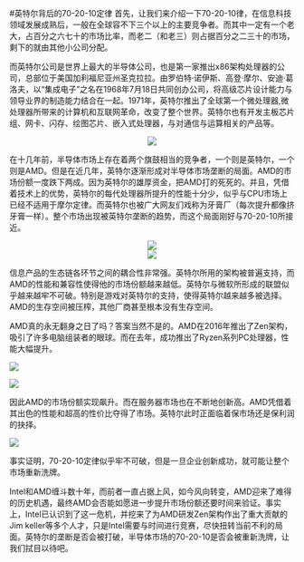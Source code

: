 #英特尔背后的70-20-10定律
首先，让我们来介绍一下70-20-10律，在信息科技领域发展成熟后，一般在全球容不下三个以上的主要竞争者。而其中一定有一个老大，占百分之六七十的市场比率，而老二（和老三）则占据百分之二三十的市场，剩下的就由其他小公司分配。
    
而英特尔公司是世界上最大的半导体公司，也是第一家推出x86架构处理器的公司，总部位于美国加利福尼亚州圣克拉拉。由罗伯特·诺伊斯、高登·摩尔、安迪·葛洛夫，以“集成电子”之名在1968年7月18日共同创办公司，将高级芯片设计能力与领导业界的制造能力结合在一起。1971年，英特尔推出了全球第一个微处理器,微处理器所带来的计算机和互联网革命，改变了整个世界。英特尔也有开发主板芯片组、网卡、闪存、绘图芯片、嵌入式处理器，与对通信与运算相关的产品等。
    
 <div align="center"><img src="https://i04picsos.sogoucdn.com/f4b154c12ee9ae78"></div>

在十几年前，半导体市场上存在着两个旗鼓相当的竞争者，一个则是英特尔，一个则是AMD。但是在近几年，英特尔逐渐形成对半导体市场垄断的局面。AMD的市场份额一度跌下两成。因为英特尔的雄厚资金，把AMD打的死死的。并且，凭借着技术上的优势，英特尔的每代处理器所提升的性能十分少，似乎与CPU市场上已经不适用于摩尔定律。而英特尔也被广大网友们戏称为牙膏厂（每次提升都像挤牙膏一样）。整个市场出现被英特尔垄断的趋势，而这个局面刚好与70-20-10所接近。

<div align="center"><img src="https://img1.gtimg.com/rcdimg/20181026/12/6089576026_273x145.jpg"></div>


<div align="center"><img src="https://inews.gtimg.com/newsapp_bt/0/5613403113/1000"></div>


信息产品的生态链各环节之间的耦合性非常强。英特尔所用的架构被普遍支持，而AMD的性能和兼容性使得他的市场份额越来越低。英特尔与微软所形成的联盟似乎越来越牢不可破。特别是游戏对英特尔的支持，使得英特尔越来越多被选择。AMD的生存空间被压榨，其他厂商甚至根本没有生存空间。




AMD真的永无翻身之日了吗？答案当然不是的。AMD在2016年推出了Zen架构，吸引了许多电脑组装者的眼球。而在去年，成功推出了Ryzen系列PC处理器，性能大幅提升。

<img src="http://img1.cache.netease.com/catchpic/E/ED/ED69B8EC5FD163C59B4C24B87780815B.jpg"></div>

<img src="https://i01picsos.sogoucdn.com/04450ee844b0f3bb"></div>

因此AMD的市场份额实现飙升。而在服务器市场也在不断地创新高。AMD凭借着其出色的性能和超高的性价比夺得了市场。英特尔此时正面临着保市场还是保利润的抉择。


<img src=" http://img00.hc360.com/ec/201707/201707031015257860.jpg"></div>

事实证明，70-20-10定律似乎牢不可破，但是一旦企业创新成功，就可能让整个市场重新洗牌。

Intel和AMD缠斗数十年，而前者一直占据上风，如今风向转变，AMD迎来了难得的历史机遇，最终AMD会否能如愿进一步提升市场份额还要时间来验证。事实上，Intel已认识到了这一危机，并挖来了为AMD研发Zen架构作出了重大贡献的Jim keller等多个人才，只是Intel需要与时间进行竞赛，尽快扭转当前不利的局面。英特尔的垄断是否会被打破，半导体市场的70-20-10是否会被重新洗牌，让我们拭目以待吧。


